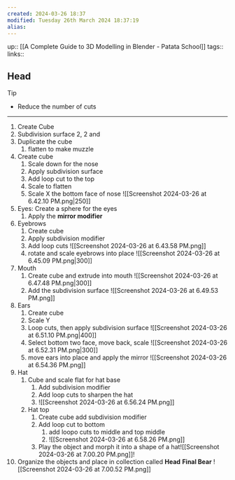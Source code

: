 ```yaml
---
created: 2024-03-26 18:37 
modified: Tuesday 26th March 2024 18:37:19
alias: 
---
```

up::  [[A Complete Guide to 3D Modelling in Blender - Patata School]]
tags:: 
links::
## Head

Tip
- Reduce the number of cuts

****
1. Create Cube
2. Subdivision surface 2, 2 and 
3. Duplicate the cube 
	1. flatten to make muzzle
4. Create cube
	1. Scale down for the nose
	2. Apply subdivision surface
	3. Add loop cut to the top
	4. Scale to flatten
	5. Scale X the bottom face of nose
	![[Screenshot 2024-03-26 at 6.42.10 PM.png|250]]
5. Eyes: Create a sphere for the eyes
	1. Apply the **mirror modifier**
6. Eyebrows
	1. Create cube
	2. Apply subdivision modifier
	3. Add loop cuts
	 ![[Screenshot 2024-03-26 at 6.43.58 PM.png]]
	4. rotate and scale eyebrows into place
	 ![[Screenshot 2024-03-26 at 6.45.09 PM.png|300]]
7. Mouth
	1. Create cube and extrude into mouth
	 ![[Screenshot 2024-03-26 at 6.47.48 PM.png|300]]
	 2. Add the subdivision surface
		 ![[Screenshot 2024-03-26 at 6.49.53 PM.png]]
8. Ears
	1. Create cube
	2. Scale Y
	3. Loop cuts, then apply subdivision surface
		![[Screenshot 2024-03-26 at 6.51.10 PM.png|400]]
	4. Select bottom two face, move back, scale
		![[Screenshot 2024-03-26 at 6.52.31 PM.png|300]]
	5.  move ears into place and apply the mirror
		![[Screenshot 2024-03-26 at 6.54.36 PM.png]]
9. Hat
	1. Cube and scale flat for hat base
		1. Add subdivision modifier
		2. Add loop cuts to sharpen the hat
		3. ![[Screenshot 2024-03-26 at 6.56.24 PM.png]]
	2. Hat top
		1. Create cube add subdivision modifier
		2. Add loop cut to bottom
			1. add loopo cuts to middle and top middle
			2. ![[Screenshot 2024-03-26 at 6.58.26 PM.png]]
		3. Play the object and morph it into a shape of a hat![[Screenshot 2024-03-26 at 7.00.20 PM.png]]!
10. Organize the objects and place in collection called **Head**
**Final Bear** 
![[Screenshot 2024-03-26 at 7.00.52 PM.png]]